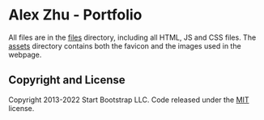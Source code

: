 # Alex Zhu - Portfolio

All files are in the [files](./files) directory, including all HTML, JS and CSS files. The [assets](./files/assets) directory contains both the favicon and the images used in the webpage. 

## Copyright and License

Copyright 2013-2022 Start Bootstrap LLC. Code released under the [MIT](./LICENSE) license.
